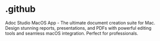 # .github
Adoc Studio MacOS App - The ultimate document creation suite for Mac. Design stunning reports, presentations, and PDFs with powerful editing tools and seamless macOS integration. Perfect for professionals.
